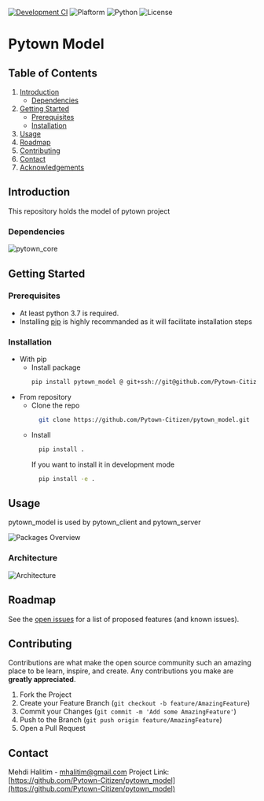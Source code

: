 [![Development CI](https://github.com/Pytown-Citizen/pytown_model/actions/workflows/pythonapp.yml/badge.svg)](https://github.com/Pytown-Citizen/pytown_model/actions/workflows/pythonapp.yml)
![Plaftorm](https://img.shields.io/badge/platform-Windows%2010-lightgrey?style=plastic)
![Python](https://img.shields.io/badge/python-3.7%20%7C%203.8-blue?style=plastic)
![License](https://img.shields.io/github/license/Pytown-Citizen/pytown_model?style=plastic)

# Pytown Model
## Table of Contents
1. [Introduction](#introduction)
    - [Dependencies](#dependencies)
2. [Getting Started](#gettingstarted)
    - [Prerequisites](#prerequisites)
    - [Installation](#installation)
3. [Usage](#Usage)
4. [Roadmap](#roadmap)
5. [Contributing](#contributing)
6. [Contact](#contact)
7. [Acknowledgements](#acknowledgements)

<!-- ABOUT THE PROJECT -->
## Introduction <a name="introduction"></a>

This repository holds the model of pytown project
### Dependencies <a name="dependencies"></a>
![pytown_core](https://img.shields.io/badge/python__core-0.0.1-blue?style=plastic)

<!-- GETTING STARTED -->
## Getting Started <a name="gettingstarted"></a>
### Prerequisites <a name="prerequisites"></a>

- At least python 3.7 is required.
- Installing [pip](https://pypi.org/project/pip/) is highly recommanded as it will facilitate installation steps
### Installation <a name="installation"></a>

- With pip
  - Install package
    ```sh
    pip install pytown_model @ git+ssh://git@github.com/Pytown-Citizen/pytown_model.git@0.0.1
    ```
- From repository
  - Clone the repo
    ```sh
      git clone https://github.com/Pytown-Citizen/pytown_model.git
    ```
  - Install
    ```sh
      pip install .
    ```
    If you want to install it in development mode
    ```sh
      pip install -e .
    ```

<!-- USAGE EXAMPLES -->
## Usage <a name="usage"></a>

pytown_model is used by pytown_client and pytown_server

![Packages Overview](http://www.plantuml.com/plantuml/proxy?cache=no&src=https://raw.githubusercontent.com/Pytown-Citizen/pytown_model/main/docs/diagrams/general.uml)

### Architecture

![Architecture](http://www.plantuml.com/plantuml/proxy?cache=no&src=https://raw.githubusercontent.com/Pytown-Citizen/pytown_model/main/docs/diagrams/model.uml)

<!-- ROADMAP -->
## Roadmap <a name="roadmap"></a>

See the [open issues](https://github.com/Pytown-Citizen/pytown_model/issues) for a list of proposed features (and known issues).

<!-- CONTRIBUTING -->
## Contributing <a name="contributing"></a>

Contributions are what make the open source community such an amazing place to be learn, inspire, and create. Any contributions you make are **greatly appreciated**.

1. Fork the Project
2. Create your Feature Branch (`git checkout -b feature/AmazingFeature`)
3. Commit your Changes (`git commit -m 'Add some AmazingFeature'`)
4. Push to the Branch (`git push origin feature/AmazingFeature`)
5. Open a Pull Request

<!-- CONTACT -->
## Contact <a name="contact"></a>

Mehdi Halitim - mhalitim@gmail.com
Project Link: [https://github.com/Pytown-Citizen/pytown_model](https://github.com/Pytown-Citizen/pytown_model)
